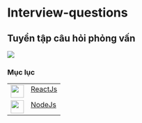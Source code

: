 # Interview-questions
## Tuyển tập câu hỏi phỏng vấn

<img src="https://github.com/Ren0503/fullstack-interviews/blob/main/interviews.jpg?raw=true"/>

### Mục lục

<table>
  <tr>
    <td valign="top">
      <img src="https://upload.wikimedia.org/wikipedia/commons/thumb/a/a7/React-icon.svg/1200px-React-icon.svg.png" height="30" width="30" />
    </td>
    <td valign="top">
      <a href="https://github.com/quangbeuu/Interview-questions/blob/main/Reactjs.md">ReactJs</a>
    </td>
  </tr>
  <tr>
    <td valign="top">
      <img src="https://bachasoftware.com/wp-content/uploads/elementor/thumbs/nodejslogo-p3zvdhaajh0bxurlgqp1gszveuzuf58gd4auf7uve8.png" height="30" width="30" />
    </td>
    <td valign="top">
      <a href="#">NodeJs</a>
    </td>
  </tr>
</table>

<div>

</div>

<br/>

